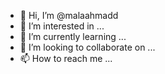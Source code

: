 - 👋 Hi, I’m @malaahmadd
- 👀 I’m interested in ...
- 🌱 I’m currently learning ...
- 💞️ I’m looking to collaborate on ...
- 📫 How to reach me ...

<!---
malaahmadd/malaahmadd is a ✨ special ✨ repository because its `README.md` (this file) appears on your GitHub profile.
You can click the Preview link to take a look at your changes.
--->
